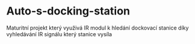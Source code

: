 # Auto-s-docking-station
Maturitní projekt který využivá IR modul k hledání dockovací stanice díky vyhledávání IR signálu který stanice vysíla
